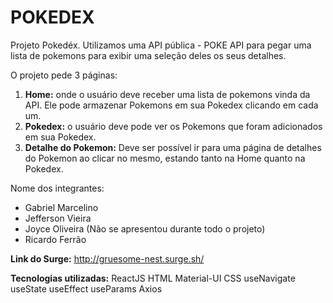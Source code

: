 # **POKEDEX**

Projeto Pokedéx.
Utilizamos uma API pública - POKE API para pegar uma lista de pokemons para exibir uma seleção deles os seus detalhes.

O projeto pede 3 páginas:

1. **Home:** onde o usuário deve receber uma lista de pokemons vinda da API. Ele pode armazenar Pokemons em sua Pokedex clicando em cada um.
2. **Pokedex:** o usuário deve pode ver os Pokemons que foram adicionados em sua Pokedex. 
3. **Detalhe do Pokemon:** Deve ser possível ir para uma página de detalhes do Pokemon ao clicar no mesmo, estando tanto na Home quanto na Pokedex.


Nome dos integrantes: 
- Gabriel Marcelino
- Jefferson Vieira
- Joyce Oliveira (Não se apresentou durante todo o projeto)
- Ricardo Ferrão

**Link do Surge:** 
http://gruesome-nest.surge.sh/

**Tecnologias utilizadas:**
ReactJS 
HTML
Material-UI
CSS
useNavigate
useState
useEffect
useParams
Axios


